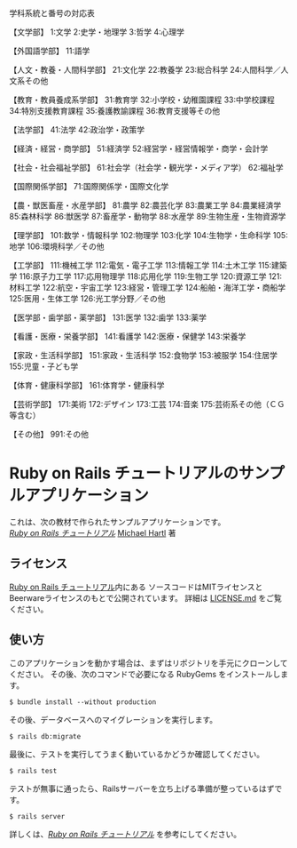学科系統と番号の対応表

【文学部】
1:文学
2:史学・地理学
3:哲学
4:心理学

【外国語学部】
11:語学

【人文・教養・人間科学部】
21:文化学
22:教養学
23:総合科学
24:人間科学／人文系その他

【教育・教員養成系学部】
31:教育学
32:小学校・幼稚園課程
33:中学校課程
34:特別支援教育課程
35:養護教諭課程
36:教育支援等その他

【法学部】
41:法学
42:政治学・政策学

【経済・経営・商学部】
51:経済学
52:経営学・経営情報学・商学・会計学

【社会・社会福祉学部】
61:社会学（社会学・観光学・メディア学）
62:福祉学

【国際関係学部】
71:国際関係学・国際文化学

【農・獣医畜産・水産学部】
81:農学
82:農芸化学
83:農業工学
84:農業経済学
85:森林科学
86:獣医学
87:畜産学・動物学
88:水産学
89:生物生産・生物資源学

【理学部】
101:数学・情報科学
102:物理学
103:化学
104:生物学・生命科学
105:地学
106:環境科学／その他

【工学部】
111:機械工学
112:電気・電子工学
113:情報工学
114:土木工学
115:建築学
116:原子力工学
117:応用物理学
118:応用化学
119:生物工学
120:資源工学
121:材料工学
122:航空・宇宙工学
123:経営・管理工学
124:船舶・海洋工学・商船学
125:医用・生体工学
126:光工学分野／その他

【医学部・歯学部・薬学部】
131:医学
132:歯学
133:薬学

【看護・医療・栄養学部】
141:看護学
142:医療・保健学
143:栄養学

【家政・生活科学部】
151:家政・生活科学
152:食物学
153:被服学
154:住居学
155:児童・子ども学

【体育・健康科学部】
161:体育学・健康科学

【芸術学部】
171:美術
172:デザイン
173:工芸
174:音楽
175:芸術系その他（ＣＧ等含む）

【その他】
991:その他

# Ruby on Rails チュートリアルのサンプルアプリケーション

これは、次の教材で作られたサンプルアプリケーションです。   
[*Ruby on Rails チュートリアル*](https://railstutorial.jp/)
[Michael Hartl](http://www.michaelhartl.com/) 著

## ライセンス

[Ruby on Rails チュートリアル](https://railstutorial.jp/)内にある
ソースコードはMITライセンスとBeerwareライセンスのもとで公開されています。
詳細は [LICENSE.md](LICENSE.md) をご覧ください。

## 使い方

このアプリケーションを動かす場合は、まずはリポジトリを手元にクローンしてください。
その後、次のコマンドで必要になる RubyGems をインストールします。

```
$ bundle install --without production
```

その後、データベースへのマイグレーションを実行します。

```
$ rails db:migrate
```

最後に、テストを実行してうまく動いているかどうか確認してください。

```
$ rails test
```

テストが無事に通ったら、Railsサーバーを立ち上げる準備が整っているはずです。

```
$ rails server
```

詳しくは、[*Ruby on Rails チュートリアル*](https://railstutorial.jp/)
を参考にしてください。
